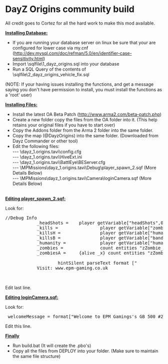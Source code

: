 DayZ Origins community build
============================

All credit goes to Cortez for all the hard work to make this mod available.


<u><b>Installing Database:</b></u>

- If you are running your database server on linux be sure that your are configured for lower case via my.cnf (http://dev.mysql.com/doc/refman/5.0/en/identifier-case-sensitivity.html)
- Import \sqlfile\1_dayz_origins.sql into your database
- Run a SQL Query of the contents of \sqlfile\2_dayz_origins_vehicle_fix.sql

(NOTE:  If your having issues installing the functions, and get a message saying you don't have permission to install, you must install the functions as a 'root' user)


<u><b>Installing Files:</b></u>

- Install the latest OA Beta Patch (http://www.arma2.com/beta-patch.php)
- Create a new folder copy the files from the OA folder into it. (This help retains your original files if you have to start over)
- Copy the Addons folder from the Arma 2 folder into the same folder.
- Copy the map (@DayzOrigins) into the same folder. (Downloaded from Dayz Commander or other tool)
- Edit the following files:<br>
--- \dayz_1.origins.tavi\config.cfg<br>
--- \dayz_1.origins.tavi\HiveExt.ini<br>
--- \dayz_1.origins.tavi\BattlEye\BEServer.cfg<br>
--- \MPMissions\dayz_1.origins.tavi\Debug\player_spawn_2.sqf (More Details Below)<br>
--- \MPMissions\dayz_1.origins.tavi\Camera\loginCamera.sqf (More Details Below)<br><br>


<u><b>Editing player_spawn_2.sqf:</b></u>

Look for:
<pre>
//Debug Info
            _headShots =    player getVariable["headShots",0];
            _kills =                player getVariable["zombieKills",0];
            _killsH =               player getVariable["humanKills",0];
            _killsB =               player getVariable["banditKills",0];
            _humanity =             player getVariable["humanity",0];
            _zombies =              count entities "zZombie_Base";
            _zombiesA =     {alive _x} count entities "zZombie_Base";

                    hintSilent parseText format ["
            <t size='1.15' font='Bitstream' color='#5882FA'>Visit: www.epm-gaming.co.uk</t><br/><br/>
</pre>
    
Edit last line.

<u><b>Editing loginCamera.sqf:</b></u>

Look for:
<pre>
_welcomeMessage = format["Welcome to EPM Gamings's GB 500 #2 Server %1, Enjoy your stay!",format["%1", name player]];
</pre>

Edit this line.

<b><u>Finally</u></b>
- Run build.bat (It will create the .pbo's)
- Copy all the files from DEPLOY into your folder. (Make sure to maintain the same file structure)
